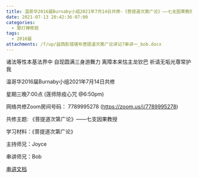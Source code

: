 ```yaml
---
title: 温哥华2016届Burnaby小组2021年7月14日共修-《菩提道次第广论》——七支因果教授
date: 2021-07-13 20:42:36-07:00
categories:
  - 慧灯禅修班
tags:
  - 2016届
attachments: /f/up/益西彭措堪布菩提道次第广论讲记7串讲一_bob.docx
---
```

诸法等性本基法界中 自现圆满三身游舞力 离障本来怙主龙钦巴 祈请无垢光尊常护我

温哥华2016届Burnaby小组2021年7月14日共修 

星期三晚7:00点 (莲师除疫心咒 @6:50pm)

网络共修Zoom房间号码： 7789995278 (<https://zoom.us/j/7789995278>)

共修主题: 《菩提道次第广论》——七支因果教授

学习材料：《菩提道次第广论》


主持师兄：Joyce 

串讲师兄：Bob

[串讲文档](http://huidengchanxiu.net/hdv/f/up/益西彭措堪布菩提道次第广论讲记7串讲一_bob.docx
)